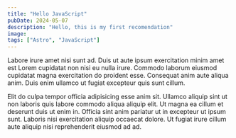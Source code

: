 ```yaml
---
title: "Hello JavaScript"
pubDate: 2024-05-07
description: "Hello, this is my first recomendation"
image:
tags: ["Astro", "JavaScript"]
---
```


Labore irure amet nisi sunt ad. Duis ut aute ipsum exercitation minim amet est Lorem cupidatat non nisi eu nulla irure. Commodo laborum eiusmod cupidatat magna exercitation do proident esse. Consequat anim aute aliqua anim. Duis enim ullamco ut fugiat excepteur quis sunt cillum.

Elit do culpa tempor officia adipisicing esse anim sit. Ullamco aliquip sint ut non laboris quis labore commodo aliqua aliquip elit. Ut magna ea cillum et deserunt duis ut enim in. Officia sint anim pariatur ut in excepteur ut ipsum sunt. Laboris nisi exercitation aliquip occaecat dolore. Ut fugiat irure cillum aute aliquip nisi reprehenderit eiusmod ad ad.